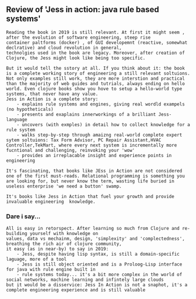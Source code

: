 ## Review of 'Jess in action: java rule based systems'


    Reading the book in 2019 is still relevant. At first it might seem , after the evolution of software engineering, steep rise
    container paltforms (docker) , of GUI developemnt (reactive, somewhat declrative) and cloud revolution in general, 
    technolgies used in the book are legacy. Moreover, after creation of Clojure, the Jess might look like being too specific.

    But it would tell the sstory at all. If you think about it: the book is a complete working story of engineering a still relevant soltuions.
    Not only examples still work, they are more interstion and practical than the majority of web guides and tutrials, always ending on hello world. Even clojure books show you hove to setup a hello-world type systems, that never have any value. 
    Jess in Action is a complete story:
        - explains rule systems and engines, giving real wordld exampels (no hypotheticals)
        - presents and exaplains innerworkings of a brilliant Jess-language
        - uncovers (with exmples) in detail how to collect knowledge for a rule system
        - walks step-by-step through amaizng real-world complete expert sytem soltuions: Tax Form Advisor, PC Repair Assistant,HVAC Controller,TekMart, where every next system is incrementally more fucntional and challenging, reinvoking your 'wow' 
        - provides an irreplacable insight and experience points in engineering

    It's fascinating, that books like JEss in Action are not considered one of the first must-reads. Relational programming is something you
    are looking for, but never know the term, wasting life buried in useless enterprise 'we need a button' swamp. 
    
    It's books like Jess in Action that fuel your growth and provide invaluable engineering  knowledge.


### Dare i say...

    All is easy in retorspect. After learning so much from Clojure and re-building yourself with knowledge on
    values, data vs mechainm, design, 'simplexity' and 'complectedness', breathing the rich air of clojure community,
    it easy (as in near-by) to say in 2019:
        - Jess, despite having lisp syntax, is still a domain-specific laguage, more of a tool
        - Jess is still object oriented and is a Proloog-Lisp interface for java with rule engine built in
        - rule systems today... it's a bit more complex in the world of social networks, machine learning and infintely large clouds
    but it would be a disservice: Jess In Action is not a snaphot, it's a complete engineering experience and is still valuable

    
    